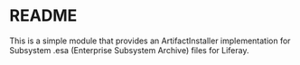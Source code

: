 # README

This is a simple module that provides an ArtifactInstaller implementation for Subsystem .esa
(Enterprise Subsystem Archive) files for Liferay.

